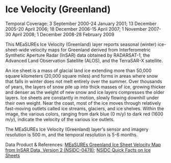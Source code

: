 # Ice Velocity (Greenland)
Temporal Coverage: 3 September 2000-24 January 2001; 13 December 2005-20 April 2006; 18 December 2006-15 April 2007; 1 November 2007-30 April 2008; 1 December 2008-28 February 2009

This MEaSUREs Ice Velocity (Greenland) layer reports seasonal (winter) ice-sheet-wide velocity maps for Greenland derived from Interferometric Synthetic Aperture Radar (InSAR) data obtained by RADARSAT-1, the Advanced Land Observation Satellite (ALOS), and the TerraSAR-X satellite.

An ice sheet is a mass of glacial land ice extending more than 50,000 square kilometers (20,000 square miles) and forms in areas where snow that falls in winter does not melt entirely over the summer. Over thousands of years, the layers of snow pile up into thick masses of ice, growing thicker and denser as the weight of new snow and ice layers compresses the older layers. Ice sheets are constantly in motion, slowly flowing downhill under their own weight. Near the coast, most of the ice moves through relatively fast-moving outlets called ice streams, glaciers, and ice shelves. Within the image, the various colors, ranging from dark blue (0 m/y) to dark red (1600 m/y), indicate the velocity of the various ice outlets.  

The MEaSUREs Ice Velocity (Greenland) layer's sensor and imagery resolution is 500 m, and the temporal resolution is 5-6 months.

Data Product & References: [MEaSUREs Greenland Ice Sheet Velocity Map from InSAR Data, Version 2 (NSIDC-0478)](http://nsidc.org/data/nsidc-0478); [NSIDC Quick Facts on Ice Sheets](https://nsidc.org/cryosphere/quickfacts/icesheets.html)
